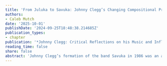 ```yaml
---
title: 'From Juluka to Savuka: Johnny Clegg’s Changing Compositional Practices'
authors:
- Caleb Mutch
date: '2025-10-01'
publishDate: '2024-09-25T18:48:38.214685Z'
publication_types:
- chapter
publication: '*Johnny Clegg: Critical Reflections on his Music and Influence*, ed. Michael Drewett and Lucilla Spini, 209–27'
reading_time: false
share: false
abstract: 'Johnny Clegg’s formation of the band Savuka in 1986 was an artistic turning point in his career.  Juluka (1976–86), which he had founded and led with Sipho Mchunu, largely focused on exploring blendings of Zulu and Western folk styles; Savuka, by contrast, has been characterized by a greater reliance on rock music and a wide variety of world musics.  Yet the artistic differences between Clegg’s Savuka-era recordings and his earlier music go far deeper than have previously been appreciated, as I demonstrate through analyzing three of his songs.  In the chapter’s first half I evaluate the changes made in the different renditions of “Siyayilanda” and “Scatterlings of Africa,” the only two songs Clegg recorded with both Juluka and Savuka. In the chapter’s second part I turn to a Savuka-era composition, “I Call Your Name.”  Contra stereotypes of Savuka’s broader cultural scope, I demonstrate how this song in fact delves more deeply into South African music.'
---
```

